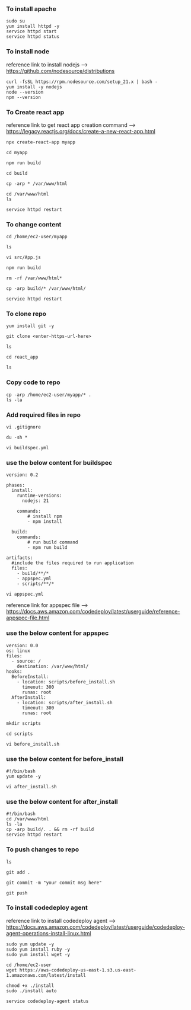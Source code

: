 ### To install apache
~~~
sudo su
yum install httpd -y
service httpd start
service httpd status
~~~

### To install node

reference link to install nodejs --> https://github.com/nodesource/distributions
~~~
curl -fsSL https://rpm.nodesource.com/setup_21.x | bash -
yum install -y nodejs
node --version
npm --version
~~~
### To Create react app

reference link to get react app creation command --> https://legacy.reactjs.org/docs/create-a-new-react-app.html
~~~
npx create-react-app myapp
~~~
~~~
cd myapp
~~~
~~~
npm run build
~~~
~~~
cd build
~~~
~~~
cp -arp * /var/www/html
~~~
~~~
cd /var/www/html
ls 
~~~
~~~
service httpd restart
~~~

### To change content
~~~
cd /home/ec2-user/myapp
~~~
~~~
ls
~~~
~~~
vi src/App.js
~~~
~~~
npm run build
~~~
~~~
rm -rf /var/www/html*
~~~
~~~
cp -arp build/* /var/www/html/
~~~
~~~
service httpd restart
~~~
### To clone repo
~~~
yum install git -y
~~~
~~~
git clone <enter-https-url-here>
~~~
~~~
ls
~~~
~~~
cd react_app
~~~
~~~
ls
~~~

### Copy code to repo
~~~
cp -arp /home/ec2-user/myapp/* .
ls -la
~~~
### Add required files in repo
~~~
vi .gitignore 
~~~
~~~
du -sh *
~~~
~~~
vi buildspec.yml
~~~
### use the below content for buildspec
~~~
version: 0.2

phases:
  install:
    runtime-versions:
      nodejs: 21
   
    commands:
        # install npm
        - npm install
       
  build:
    commands:
        # run build command
        - npm run build
     
artifacts:
  #include the files required to run application
  files:
    - build/**/*
    - appspec.yml
    - scripts/**/*
~~~



~~~
vi appspec.yml
~~~
reference link for appspec file --> https://docs.aws.amazon.com/codedeploy/latest/userguide/reference-appspec-file.html

### use the below content for appspec

~~~
version: 0.0
os: linux
files:
  - source: /
    destination: /var/www/html/
hooks:
  BeforeInstall:
    - location: scripts/before_install.sh
      timeout: 300
      runas: root
  AfterInstall:
    - location: scripts/after_install.sh
      timeout: 300
      runas: root

~~~

~~~
mkdir scripts
~~~
~~~
cd scripts
~~~
~~~
vi before_install.sh
~~~
### use the below content for before_install
~~~
#!/bin/bash
yum update -y
~~~

~~~
vi after_install.sh
~~~
### use the below content for after_install
~~~
#!/bin/bash
cd /var/www/html
ls -la
cp -arp build/. . && rm -rf build
service httpd restart
~~~

### To push changes to repo
~~~
ls
~~~
~~~
git add .
~~~
~~~
git commit -m "your commit msg here"
~~~
~~~
git push 
~~~
### To install codedeploy agent

reference link to install codedeploy agent --> https://docs.aws.amazon.com/codedeploy/latest/userguide/codedeploy-agent-operations-install-linux.html
~~~
sudo yum update -y
sudo yum install ruby -y
sudo yum install wget -y
~~~
~~~
cd /home/ec2-user
wget https://aws-codedeploy-us-east-1.s3.us-east-1.amazonaws.com/latest/install
~~~
~~~
chmod +x ./install
sudo ./install auto
~~~
~~~
service codedeploy-agent status
~~~
